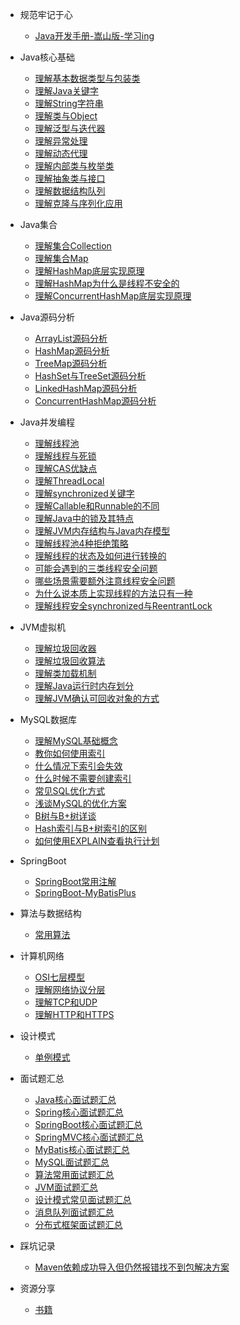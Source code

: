 * 规范牢记于心
  * [Java开发手册-嵩山版-学习ing](docs/Java开发规范/Java开发手册嵩山版.md)
  
* Java核心基础
  * [理解基本数据类型与包装类](docs/Java核心基础/Java-基础不牢地动山摇/理解基本数据类型与包装类.md)
  * [理解Java关键字](docs/Java核心基础/Java-基础不牢地动山摇/理解Java关键字.md)
  * [理解String字符串](docs/Java核心基础/Java-基础不牢地动山摇/理解String字符串.md)
  * [理解类与Object](docs/Java核心基础/Java-基础不牢地动山摇/理解类与Object.md)
  * [理解泛型与迭代器](docs/Java核心基础/Java-基础不牢地动山摇/理解泛型与迭代器.md)
  * [理解异常处理](docs/Java核心基础/Java-基础不牢地动山摇/理解异常处理.md)
  * [理解动态代理](docs/Java核心基础/Java-基础不牢地动山摇/理解动态代理.md)
  * [理解内部类与枚举类](docs/Java核心基础/Java-基础不牢地动山摇/理解各种内部类和枚举类.md)
  * [理解抽象类与接口](docs/Java核心基础/Java-基础不牢地动山摇/理解抽象类与接口.md)
  * [理解数据结构队列](docs/Java核心基础/Java-基础不牢地动山摇/理解数据结构队列.md)
  * [理解克隆与序列化应用](docs/Java核心基础/Java-基础不牢地动山摇/理解克隆与序列化应用.md)

 
* Java集合
  * [理解集合Collection](docs/Java核心基础/Java-基础不牢地动山摇/理解集合Collection.md)
  * [理解集合Map](docs/Java核心基础/Java-基础不牢地动山摇/理解集合Map.md)
  * [理解HashMap底层实现原理](docs/Java核心基础/Java-基础不牢地动山摇/理解HashMap底层实现原理.md)
  * [理解HashMap为什么是线程不安全的](docs/Java核心基础/Java-基础不牢地动山摇/理解HashMap为什么是线程不安全的.md)
  * [理解ConcurrentHashMap底层实现原理](docs/Java核心基础/Java-基础不牢地动山摇/理解ConcurrentHashMap底层实现原理.md)

  
* Java源码分析
  * [ArrayList源码分析](docs/Java源码分析/ArrayList源码分析.md)
  * [HashMap源码分析](docs/Java源码分析/HashMap源码分析.md)
  * [TreeMap源码分析](docs/Java源码分析/TreeMap源码分析.md)
  * [HashSet与TreeSet源码分析](docs/Java源码分析/HashSet与TreeSet源码分析.md)
  * [LinkedHashMap源码分析](docs/Java源码分析/LinkedHashMap源码分析.md)
  * [ConcurrentHashMap源码分析](docs/Java源码分析/ConcurrentHashMap源码分析.md)

  
* Java并发编程
  * [理解线程池](docs/Java并发编程/理解线程池.md)
  * [理解线程与死锁](docs/Java并发编程/理解线程与死锁.md)
  * [理解CAS优缺点](docs/Java并发编程/理解CAS优缺点.md)
  * [理解ThreadLocal](docs/Java并发编程/理解ThreadLocal.md)
  * [理解synchronized关键字](docs/Java并发编程/理解synchronized关键字.md)
  * [理解Callable和Runnable的不同](docs/Java并发编程/理解Callable和Runnable的不同.md)
  * [理解Java中的锁及其特点](docs/Java并发编程/理解Java中的锁及其特点.md)
  * [理解JVM内存结构与Java内存模型](docs/Java并发编程/理解JVM内存结构与Java内存模型.md)
  * [理解线程池4种拒绝策略](docs/Java并发编程/理解线程池4种拒绝策略.md)
  * [理解线程的状态及如何进行转换的](docs/Java并发编程/理解线程的状态及如何进行转换的.md)
  * [可能会遇到的三类线程安全问题](docs/Java并发编程/可能会遇到的三类线程安全问题.md)
  * [哪些场景需要额外注意线程安全问题](docs/Java并发编程/哪些场景需要额外注意线程安全问题.md)
  * [为什么说本质上实现线程的方法只有一种](docs/Java并发编程/为什么说本质上实现线程的方法只有一种.md)
  * [理解线程安全synchronized与ReentrantLock](docs/Java并发编程/理解线程安全synchronized与ReentrantLock.md)

  
* JVM虚拟机
  * [理解垃圾回收器](docs/JVM虚拟机/垃圾回收器.md)
  * [理解垃圾回收算法](docs/JVM虚拟机/垃圾回收算法.md)
  * [理解类加载机制](docs/JVM虚拟机/类加载机制.md)
  * [理解Java运行时内存划分](docs/JVM虚拟机/Java运行时内存划分.md)
  * [理解JVM确认可回收对象的方式](docs/JVM虚拟机/JVM确认可回收对象的方式.md)


* MySQL数据库
  * [理解MySQL基础概念](docs/MySQL/MySQL基础概念.md)
  * [教你如何使用索引](docs/MySQL/如何使用索引.md)
  * [什么情况下索引会失效](docs/MySQL/什么情况下索引失效.md)
  * [什么时候不需要创建索引](docs/MySQL/什么时候不需要创建索引.md)
  * [常见SQL优化方式](docs/MySQL/常见SQL优化方式.md)  
  * [浅谈MySQL的优化方案](docs/MySQL/浅谈MySQL的优化方案.md)  
  * [B树与B+树详谈](docs/MySQL/B树与B+树详谈.md)
  * [Hash索引与B+树索引的区别](docs/MySQL/Hash索引与B+树索引的区别.md)
  * [如何使用EXPLAIN查看执行计划](docs/MySQL/如何使用EXPLAIN查看执行计划.md) 

* SpringBoot
   * [SpringBoot常用注解](docs/SpringBoot/SpringBoot的常用注解.md)
   * [SpringBoot-MyBatisPlus](docs/SpringBoot/基于SpringBoot集成Mybatis-Plus实现代码生成器.md)


* 算法与数据结构
   * [常用算法](docs/算法/常用算法.md)

* 计算机网络
  * [OSI七层模型](docs/计算机网络/OSI七层模型.md)
  * [理解网络协议分层](docs/计算机网络/网络协议分层.md)
  * [理解TCP和UDP](docs/计算机网络/理解TCP和UDP.md)
  * [理解HTTP和HTTPS](docs/计算机网络/理解HTTP与HTTPS.md)

* 设计模式
   * [单例模式](docs/设计模式/单例模式.md)

* 面试题汇总
  * [Java核心面试题汇总](docs/面试题/Java核心面试题汇总.md)
  * [Spring核心面试题汇总](docs/面试题/Spring面试题汇总.md)
  * [SpringBoot核心面试题汇总](docs/面试题/SpringBoot面试题汇总.md)
  * [SpringMVC核心面试题汇总](docs/面试题/SpringMVC面试题汇总.md)
  * [MyBatis核心面试题汇总](docs/面试题/MyBatis面试题汇总.md)
  * [MySQL面试题汇总](docs/面试题/MySQL面试题汇总.md)
  * [算法常用面试题汇总](docs/面试题/算法常用面试题汇总.md)
  * [JVM面试题汇总](docs/面试题/JVM面试题汇总.md)
  * [设计模式常见面试题汇总](docs/面试题/设计模式常见面试题汇总.md)
  * [消息队列面试题汇总](docs/面试题/消息队列面试题汇总.md)
  * [分布式框架面试题汇总](docs/面试题/分布式框架面试题合集.md)
  
* 踩坑记录
  * [Maven依赖成功导入但仍然报错找不到包解决方案](docs/踩坑记录/IDEAMaven依赖成功导入但仍然报错找不到包解决方案.md)

* 资源分享
  * [书籍](docs/资源分享/编程人生.md)

